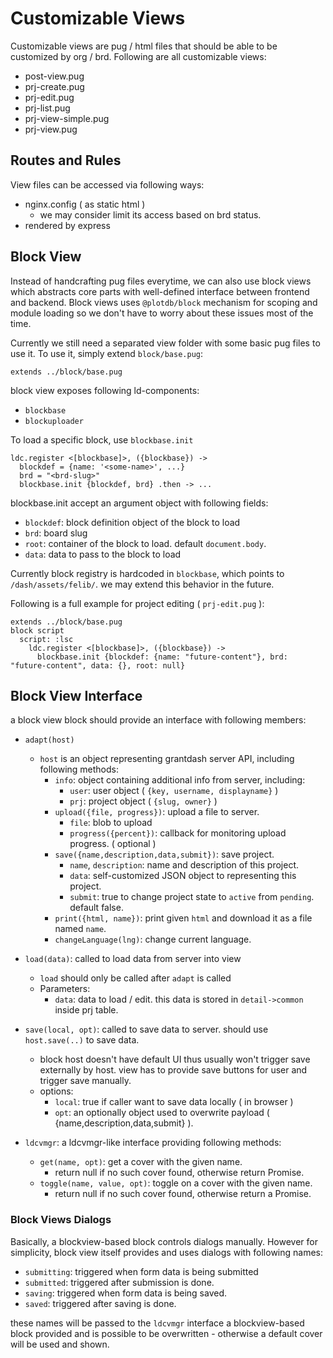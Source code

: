 # Customizable Views

Customizable views are pug / html files that should be able to be customized by org / brd. Following are all customizable views:

 * post-view.pug
 * prj-create.pug
 * prj-edit.pug
 * prj-list.pug
 * prj-view-simple.pug
 * prj-view.pug


## Routes and Rules

View files can be accessed via following ways:

 - nginx.config ( as static html )
   - we may consider limit its access based on brd status.
 - rendered by express


## Block View

Instead of handcrafting pug files everytime, we can also use block views which abstracts core parts with well-defined interface between frontend and backend. Block views uses `@plotdb/block` mechanism for scoping and module loading so we don't have to worry about these issues most of the time.

Currently we still need a separated view folder with some basic pug files to use it. To use it, simply extend `block/base.pug`:

    extends ../block/base.pug


block view exposes following ld-components:

 - `blockbase`
 - `blockuploader`

To load a specific block, use `blockbase.init`

    ldc.register <[blockbase]>, ({blockbase}) ->
      blockdef = {name: '<some-name>', ...}
      brd = "<brd-slug>"
      blockbase.init {blockdef, brd} .then -> ...

blockbase.init accept an argument object with following fields:

 - `blockdef`: block definition object of the block to load
 - `brd`: board slug
 - `root`: container of the block to load. default `document.body`.
 - `data`: data to pass to the block to load

Currently block registry is hardcoded in `blockbase`, which points to `/dash/assets/felib/`. we may extend this behavior in the future.

Following is a full example for project editing ( `prj-edit.pug` ):

    extends ../block/base.pug
    block script
      script: :lsc
        ldc.register <[blockbase]>, ({blockbase}) ->
          blockbase.init {blockdef: {name: "future-content"}, brd: "future-content", data: {}, root: null}


## Block View Interface

a block view block should provide an interface with following members:

 - `adapt(host)`
   - `host` is an object representing grantdash server API, including following methods:
     - `info`: object containing additional info from server, including:
       - `user`: user object ( `{key, username, displayname}` )
       - `prj`: project object ( `{slug, owner}` )
     - `upload({file, progress})`: upload a file to server.
       - `file`: blob to upload
       - `progress({percent})`: callback for monitoring upload progress. ( optional )
     - `save({name,description,data,submit})`: save project.
       - `name`, `description`: name and description of this project.
       - `data`: self-customized JSON object to representing this project.
       - `submit`: true to change project state to `active` from `pending`. default false.
     - `print({html, name})`: print given `html` and download it as a file named `name`.
     - `changeLanguage(lng)`: change current language.
 - `load(data)`: called to load data from server into view
   - `load` should only be called after `adapt` is called
   - Parameters:
     - `data`: data to load / edit. this data is stored in `detail->common` inside prj table.

 - `save(local, opt)`: called to save data to server. should use `host.save(..)` to save data.
   - block host doesn't have default UI thus usually won't trigger save externally by host. view has to provide save buttons for user and trigger save manually.
   - options:
     - `local`: true if caller want to save data locally ( in browser )
     - `opt`: an optionally object used to overwrite payload ( {name,description,data,submit} ).

 - `ldcvmgr`: a ldcvmgr-like interface providing following methods:
   - `get(name, opt)`: get a cover with the given name.
     - return null if no such cover found, otherwise return Promise.
   - `toggle(name, value, opt)`: toggle on a cover with the given name.
     - return null if no such cover found, otherwise return a Promise.


### Block Views Dialogs

Basically, a blockview-based block controls dialogs manually. However for simplicity, block view itself provides and uses dialogs with following names:

 - `submitting`: triggered when form data is being submitted
 - `submitted`: triggered after submission is done.
 - `saving`: triggered when form data is being saved.
 - `saved`: triggered after saving is done.

these names will be passed to the `ldcvmgr` interface a blockview-based block provided and is possible to be overwritten - otherwise a default cover will be used and shown.
